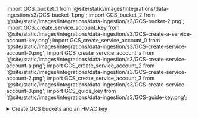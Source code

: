 import GCS_bucket_1 from '@site/static/images/integrations/data-ingestion/s3/GCS-bucket-1.png';
import GCS_bucket_2 from '@site/static/images/integrations/data-ingestion/s3/GCS-bucket-2.png';
import GCS_create_service_account_key from '@site/static/images/integrations/data-ingestion/s3/GCS-create-a-service-account-key.png';
import GCS_create_service_account_0 from '@site/static/images/integrations/data-ingestion/s3/GCS-create-service-account-0.png';
import GCS_create_service_account_a from '@site/static/images/integrations/data-ingestion/s3/GCS-create-service-account-a.png';
import GCS_create_service_account_2 from '@site/static/images/integrations/data-ingestion/s3/GCS-create-service-account-2.png';
import GCS_create_service_account_3 from '@site/static/images/integrations/data-ingestion/s3/GCS-create-service-account-3.png';
import GCS_guide_key from '@site/static/images/integrations/data-ingestion/s3/GCS-guide-key.png';

<details>
    <summary>Create GCS buckets and an HMAC key</summary>

### ch_bucket_us_east1 {#ch_bucket_us_east1}

<img src={GCS_bucket_1} alt="Creating a GCS bucket in US East 1" />

### ch_bucket_us_east4 {#ch_bucket_us_east4}

<img src={GCS_bucket_2} alt="Creating a GCS bucket in US East 4" />

### Generate an Access key {#generate-an-access-key}

### Create a service account HMAC key and secret {#create-a-service-account-hmac-key-and-secret}

Open **Cloud Storage > Settings > Interoperability** and either choose an existing **Access key**, or **CREATE A KEY FOR A SERVICE ACCOUNT**.  This guide covers the path for creating a new key for a new service account.

<img src={GCS_create_service_account_key} alt="Generating a service account HMAC key in GCS" />

### Add a new service account {#add-a-new-service-account}

If this is a project with no existing service account, **CREATE NEW ACCOUNT**.

<img src={GCS_create_service_account_0} alt="Adding a new service account in GCS" />

There are three steps to creating the service account, in the first step give the account a meaningful name, ID, and description.

<img src={GCS_create_service_account_a} alt="Defining a new service account name and ID in GCS" />

In the Interoperability settings dialog the IAM role **Storage Object Admin** role is recommended; select that role in step two.

<img src={GCS_create_service_account_2} alt="Selecting IAM role Storage Object Admin in GCS" />

Step three is optional and not used in this guide.  You may allow users to have these privileges based on your policies.

<img src={GCS_create_service_account_3} alt="Configuring additional settings for the new service account in GCS" />

The service account HMAC key will be displayed.  Save this information, as it will be used in the ClickHouse configuration.

<img src={GCS_guide_key} alt="Retrieving the generated HMAC key for GCS" />

</details>
